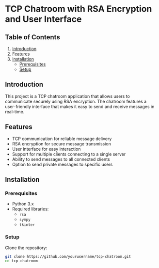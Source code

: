 # TCP Chatroom with RSA Encryption and User Interface

## Table of Contents
1. [Introduction](#introduction)
2. [Features](#features)
3. [Installation](#installation)
   - [Prerequisites](#prerequisites)
   - [Setup](#setup)


## Introduction
This project is a TCP chatroom application that allows users to communicate securely using RSA encryption. The chatroom features a user-friendly interface that makes it easy to send and receive messages in real-time.

## Features
- TCP communication for reliable message delivery
- RSA encryption for secure message transmission
- User interface for easy interaction
- Support for multiple clients connecting to a single server
- Ability to send messages to all connected clients
- Option to send private messages to specific users

## Installation

### Prerequisites
- Python 3.x
- Required libraries:
  - `rsa`
  - `sympy`
  - `tkinter`

### Setup
 Clone the repository:
   ```bash
   git clone https://github.com/yourusername/tcp-chatroom.git
   cd tcp-chatroom